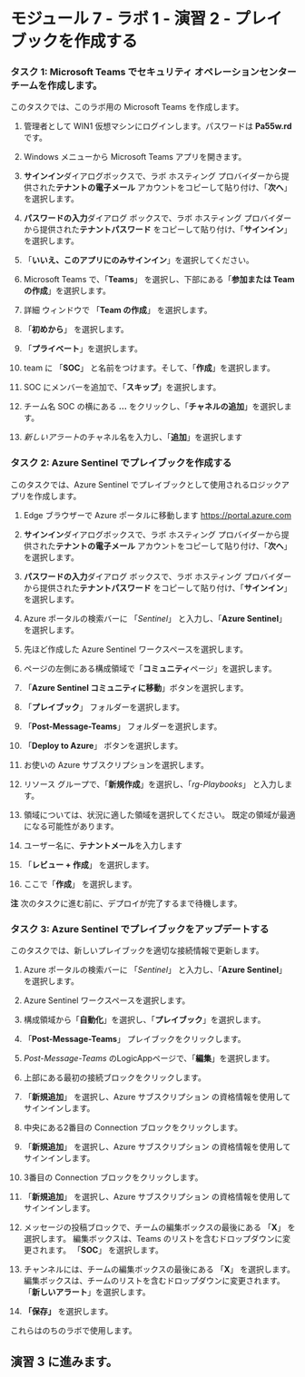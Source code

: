﻿# モジュール 7 - ラボ 1 - 演習 2 - プレイブックを作成する

### タスク 1: Microsoft Teams でセキュリティ オペレーションセンター チームを作成します。

このタスクでは、このラボ用の Microsoft Teams を作成します。

1. 管理者として WIN1 仮想マシンにログインします。パスワードは **Pa55w.rd** です。  

2. Windows メニューから Microsoft Teams アプリを開きます。

3. **サインイン**ダイアログボックスで、ラボ ホスティング プロバイダーから提供された**テナントの電子メール** アカウントをコピーして貼り付け、「**次へ**」を選択します。

4. **パスワードの入力**ダイアログ ボックスで、ラボ ホスティング プロバイダーから提供された**テナントパスワード** をコピーして貼り付け、「**サインイン**」を選択します。

5. 「**いいえ、このアプリにのみサインイン**」を選択してください。

6. Microsoft Teams で、「**Teams**」 を選択し、下部にある「**参加または Team の作成**」を選択します。

7. 詳細 ウィンドウで 「**Team の作成**」 を選択します。

8. 「**初めから**」 を選択します。

9. 「**プライベート**」を選択します。

10. team に 「**SOC**」 と名前をつけます。そして、「**作成**」を選択します。

11. SOC にメンバーを追加で、「**スキップ**」を選択します。 

12. チーム名 SOC の横にある **...** をクリックし、「**チャネルの追加**」を選択します。

13. *新しいアラート*のチャネル名を入力し、「**追加**」を選択します

### タスク 2: Azure Sentinel でプレイブックを作成する

このタスクでは、Azure Sentinel でプレイブックとして使用されるロジックアプリを作成します。

1. Edge ブラウザーで Azure ポータルに移動します https://portal.azure.com

2. **サインイン**ダイアログボックスで、ラボ ホスティング プロバイダーから提供された**テナントの電子メール** アカウントをコピーして貼り付け、「**次へ**」を選択します。

3. **パスワードの入力**ダイアログ ボックスで、ラボ ホスティング プロバイダーから提供された**テナントパスワード** をコピーして貼り付け、「**サインイン**」を選択します。

4. Azure ポータルの検索バーに 「*Sentinel*」 と入力し、「**Azure Sentinel**」 を選択します。

5. 先ほど作成した Azure Sentinel ワークスペースを選択します。

6. ページの左側にある構成領域で「**コミュニティ**ページ」を選択します。

7. 「**Azure Sentinel コミュニティに移動**」ボタンを選択します。

8. 「**プレイブック**」 フォルダーを選択します。

9. 「**Post-Message-Teams**」 フォルダーを選択します。

10. 「**Deploy to Azure**」 ボタンを選択します。

11. お使いの Azure サブスクリプションを選択します。

12. リソース グループで、「**新規作成**」を選択し、「*rg-Playbooks*」 と入力します。

13. 領域については、状況に適した領域を選択してください。  既定の領域が最適になる可能性があります。

14. ユーザー名に、**テナントメール**を入力します

15. 「**レビュー + 作成**」 を選択します。

16. ここで「**作成**」 を選択します。

**注** 次のタスクに進む前に、デプロイが完了するまで待機します。

### タスク 3: Azure Sentinel でプレイブックをアップデートする

このタスクでは、新しいプレイブックを適切な接続情報で更新します。

1. Azure ポータルの検索バーに 「*Sentinel*」 と入力し、「**Azure Sentinel**」 を選択します。

2. Azure Sentinel ワークスペースを選択します。

3. 構成領域から「**自動化**」を選択し、「**プレイブック**」を選択します。

4. 「**Post-Message-Teams**」 プレイブックをクリックします。 

5. *Post-Message-Teams* のLogicAppページで、「**編集**」を選択します。

6. 上部にある最初の接続ブロックをクリックします。  

7. 「**新規追加**」 を選択し、Azure サブスクリプション の資格情報を使用してサインインします。

8. 中央にある2番目の Connection ブロックをクリックします。  

9. 「**新規追加**」 を選択し、Azure サブスクリプション の資格情報を使用してサインインします。

10. 3番目の Connection ブロックをクリックします。  

11. 「**新規追加**」 を選択し、Azure サブスクリプション の資格情報を使用してサインインします。

12. メッセージの投稿ブロックで、チームの編集ボックスの最後にある 「**X**」 を選択します。  編集ボックスは、Teams のリストを含むドロップダウンに変更されます。  「**SOC**」 を選択します。

13. チャンネルには、チームの編集ボックスの最後にある 「**X**」 を選択します。  編集ボックスは、チームのリストを含むドロップダウンに変更されます。  「**新しいアラート**」を選択します。

14. **「保存」** を選択します。

これらはのちのラボで使用します。

## 演習 3 に進みます。
